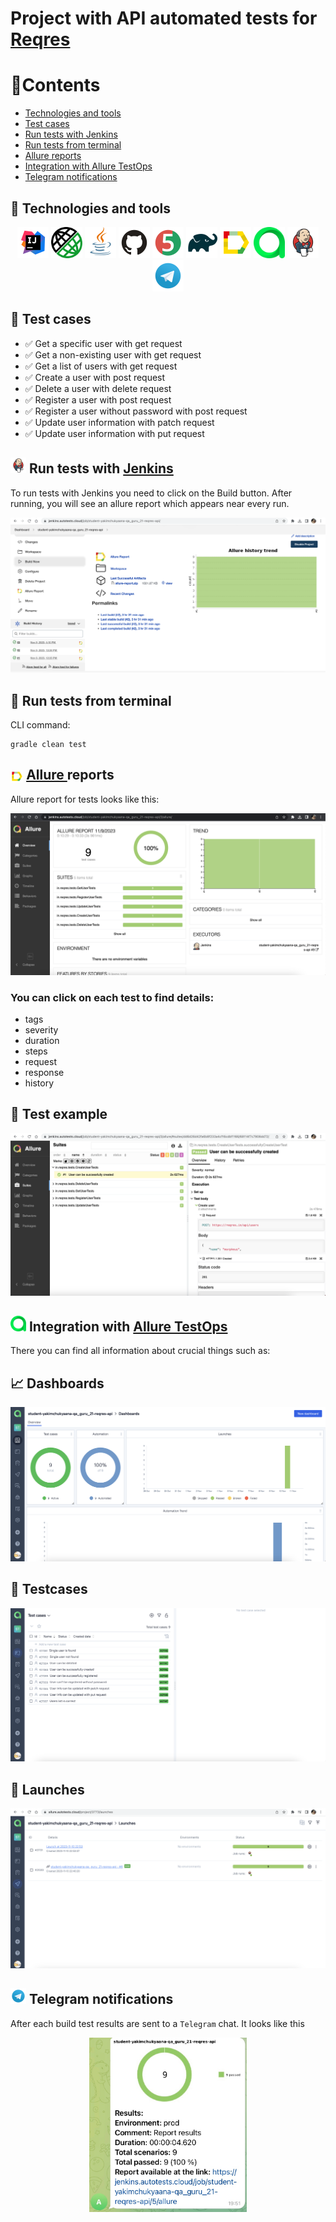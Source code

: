 # Project with API automated tests for <a href="https://reqres.in/">Reqres</a>

# 📘Contents

- <a href="#tools">Technologies and tools</a>
- <a href="#cases">Test cases</a>
- <a href="#jenkins">Run tests with Jenkins</a>
- <a href="#console">Run tests from terminal</a>
- <a href="#allureReport">Allure reports</a>
- <a href="#allure">Integration with Allure TestOps</a>
- <a href="#telegram">Telegram notifications</a>

<a id="tools"></a>
## 🔧 Technologies and tools

<p align="center">
<a href="https://www.jetbrains.com/idea/"><img src="media/logos/intellijIdea.svg" width="50" height="50"  alt="IDEA"/></a>
<a href="https://rest-assured.io/"><img src="media/logos/restAssured.png" width="50" height="50"  alt="Rest-Assured"/></a>
<a href="https://www.java.com/"><img src="media/logos/java.svg" width="50" height="50"  alt="Java"/></a>
<a href="https://github.com/"><img src="media/logos/gitHub.svg" width="50" height="50"  alt="Github"/></a>
<a href="https://junit.org/junit5/"><img src="media/logos/jUnit5.svg" width="50" height="50"  alt="JUnit 5"/></a>
<a href="https://gradle.org/"><img src="media/logos/gradle.svg" width="50" height="50"  alt="Gradle"/></a>
<a href="https://github.com/allure-framework/allure2"><img src="media/logos/allure.svg" width="50" height="50"  alt="Allure"/></a>
<a href="https://https://qameta.io/"><img src="media/logos/allureTestOps.svg" width="50" height="50"  alt="AllureTestOps"/></a>
<a href="https://www.jenkins.io/"><img src="media/logos/jenkins.svg" width="50" height="50"  alt="Jenkins"/></a>
<a href="https://https://telegram.org/"><img src="media/logos/telegram.svg" width="50" height="50"  alt="Telegram"/></a>
</p>

<a id="cases"></a>
## 💼 Test cases

- ✅ Get a specific user with get request
- ✅ Get a non-existing user with get request
- ✅ Get a list of users with get request
- ✅ Create a user with post request
- ✅ Delete a user with delete request
- ✅ Register a user with post request
- ✅ Register a user without password with post request
- ✅ Update user information with patch request
- ✅ Update user information with put request


<a id="jenkins"></a>
## <img src="media/logos/jenkins.svg" width="25" height="25"  alt="Jenkins"/></a> Run tests with <a target="_blank" href="https://jenkins.autotests.cloud/job/student-yakimchukyaana-qa_guru_21-reqres-api/"> Jenkins </a>

To run tests with Jenkins you need to click on the Build button. After running, you will see an allure report which appears near every run.

<p align="center">
<a href="https://jenkins.autotests.cloud/job/student-yakimchukyaana-qa_guru_21-reqres-api/"><img src="media/screenshots/jenkinsPage.png" alt="Jenkins1"/></a>
</p>

<a id="console"></a>
## 🚀 Run tests from terminal
CLI command:
```
gradle clean test
```

<a id="allureReport"></a>
## <img width="4%" style="vertical-align:middle" title="Allure Report" src="media/logos/allure.svg"> </a> <a target="_blank" href="https://jenkins.autotests.cloud/job/student-yakimchukyaana-qa_guru_21-reqres-api/allure/"> Allure </a> reports

Allure report for tests looks like this: 
<p align="center">
<img title="Allure Overview" src="media/screenshots/allureExample.png">
</p>

### You can click on each test to find details:
- tags
- severity
- duration
- steps
- request
- response
- history

## 📎 Test example
<p align="center">
<img title="AllureSuite" src="media/screenshots/testExample.png">
</p>

<a id="allure"></a>
## <img src="media/logos/allureTestOps.svg" width="25" height="25"  alt="Allure_TO"/></a> Integration with  <a target="_blank" href="https://allure.autotests.cloud/project/3773/dashboards"> Allure TestOps</a>

There you can find all information about crucial things such as:

## 📈 Dashboards

<p align="center">
<img title="Allure TestOps DashBoard" src="media/screenshots/allureTestOpsDashboard.png">
</p>

## 📝 Testcases
<p align="center">
<img title="AllureTC" src="media/screenshots/allureTestOpsTestCases.png">
</p>

## 🚤 Launches
<p align="center">
<img title="Allure Tests" src="media/screenshots/allureTestOpsLaunches.png">
</p>

<a id="telegram"></a>
## <img src="media/logos/telegram.svg" width="25" height="25"  alt="Telegram"/></a> Telegram notifications
After each build test results are sent to a `Telegram` chat. It looks like this

<p align="center">
<img width="50%" title="telegram" src="media/screenshots/notification.jpeg">
</p>